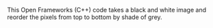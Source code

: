 This Open Frameworks (C++) code takes a black and white image and reorder the pixels from top to bottom by shade of grey.  
